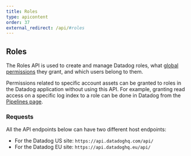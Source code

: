 ```yaml
---
title: Roles
type: apicontent
order: 37
external_redirect: /api/#roles
---
```


## Roles

The Roles API is used to create and manage Datadog roles, what [global permissions][1] they grant, and which users belong to them.

Permissions related to specific account assets can be granted to roles in the Datadog application without using this API. For example, granting read access on a specific log index to a role can be done in Datadog from the [Pipelines page][2].

### Requests

All the API endpoints below can have two different host endpoints:

* For the Datadog US site: `https://api.datadoghq.com/api/`
* For the Datadog EU site: `https://api.datadoghq.eu/api/`

[1]: /account_management/faq/how-do-i-grant-or-remove-a-global-permission-to-or-from-a-role
[2]: https://app.datadoghq.com/logs/pipelines
